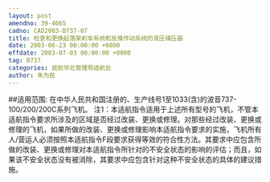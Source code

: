 ```yaml
---
layout: post
amendno: 39-4065
cadno: CAD2003-B737-07
title: 检查和更换起落架刹车系统和反推作动系统的液压储压器
date: 2003-06-23 00:00:00 +0800
effdate: 2003-07-03 00:00:00 +0800
tag: B737
categories: 民航华北管理局适航处
author: 朱为民
---
```


##适用范围:
在中华人民共和国注册的、生产线号1至1033(含)的波音737-100/200/200C系列飞机。
注1：本适航指令适用于上述所有型号的飞机，不管本适航指令要求所涉及的区域是否经过改装、更换或修理。对那些经过改装、更换或修理的飞机，如果所做的改装、更换或修理影响本适航指令要求的实施，飞机所有人/营运人必须按照本适航指令F段要求获得等效的符合性方法。其要求中应包含所做的改装、更换或修理对本适航指令所针对的不安全状态的影响的评估；而且，如果该不安全状态没有被消除，其要求中应包含针对这种不安全状态的具体的建议措施。

